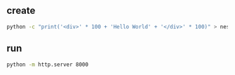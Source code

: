 ## create

```bash
python -c "print('<div>' * 100 + 'Hello World' + '</div>' * 100)" > nested_divs.html
```

## run

```bash
python -m http.server 8000
```